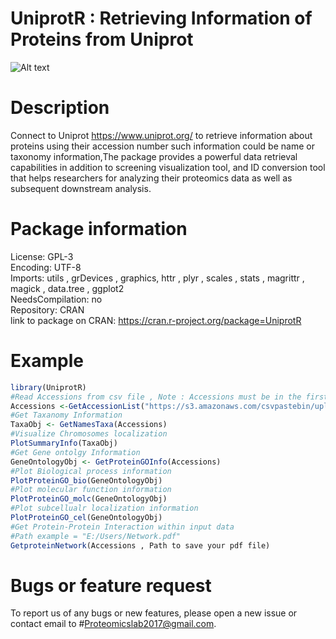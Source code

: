 # UniprotR : Retrieving Information of Proteins from Uniprot
![Alt text](https://i.ibb.co/jDS7Khq/pinterest-profile-image.png)

# Description
Connect to Uniprot <https://www.uniprot.org/> to retrieve information about proteins using their accession 
number such information could be name or taxonomy information,The package provides a powerful data retrieval capabilities in addition to screening visualization tool, and ID conversion tool that helps researchers for analyzing their proteomics data as well as subsequent downstream analysis.

# Package information
License: GPL-3 <br />
Encoding: UTF-8 <br />
Imports: utils , grDevices , graphics, httr , plyr , scales , stats ,
magrittr , magick , data.tree , ggplot2 <br />
NeedsCompilation: no <br />
Repository: CRAN <br />
link to package on CRAN: https://cran.r-project.org/package=UniprotR <br />

# Example
```R
library(UniprotR) 
#Read Accessions from csv file , Note : Accessions must be in the first column. 
Accessions <-GetAccessionList("https://s3.amazonaws.com/csvpastebin/uploads/9571fa356c67a0c7c95e8431799a051a/Accessions.csv") 
#Get Taxanomy Information 
TaxaObj <- GetNamesTaxa(Accessions) 
#Visualize Chromosomes localization
PlotSummaryInfo(TaxaObj)
#Get Gene ontolgy Information 
GeneOntologyObj <- GetProteinGOInfo(Accessions) 
#Plot Biological process information 
PlotProteinGO_bio(GeneOntologyObj) 
#Plot molecular function information 
PlotProteinGO_molc(GeneOntologyObj)
#Plot subcellualr localization information 
PlotProteinGO_cel(GeneOntologyObj) 
#Get Protein-Protein Interaction within input data 
#Path example = "E:/Users/Network.pdf"
GetproteinNetwork(Accessions , Path to save your pdf file) 
```
# Bugs or feature request
To report us of any bugs or new features, please open a new issue or contact email to #Proteomicslab2017@gmail.com.


